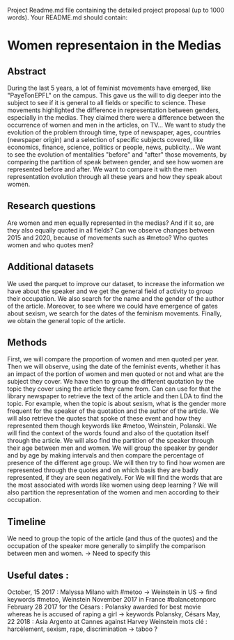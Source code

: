 Project
Readme.md file containing the detailed project proposal (up to 1000 words). Your README.md should contain:

# Women representaion in the Medias

## Abstract
During the last 5 years, a lot of feminist movements have emerged, like "PayeTonEPFL" on the campus. This gave us the will to dig deeper into the subject to see if it is general to all fields or specific to science.
 These movements highlighted the difference in representation between genders, especially in the medias. They claimed there were a difference between the occurrence of women  and men in the articles, on TV...
 We want to study the evolution of the problem through time, type of newspaper, ages, countries (newspaper origin) and a selection of specific subjects covered, like economics, finance, science, politics or people, news, publicity... 
 We want to see the evolution of mentalities "before" and "after" those movements, by comparing the partition of speak between gender, and see how women are represented before and after. We want to compare it with the men representation evolution through all these years and how they speak about women.
 

## Research questions
Are women and men equally represented in the medias? And if it so, are they also equally quoted in all fields? Can we observe changes between 2015 and 2020, because of movements such as #metoo? Who quotes women and who quotes men?


## Additional datasets
We used the parquet to improve our dataset, to increase the information we have about the speaker and we get the general field of activity to group their occupation. We also search for the name and the gender of the author of the article. Moreover, to see where we could have emergence of gates about sexism, we search for the dates of the feminism movements. Finally, we obtain the general topic of the article. 

## Methods
First, we will compare the proportion of women and men quoted per year. Then we will observe, using the date of the feminist events, whether it has an impact of the portion of women and men quoted or not and what are the subject they cover. We have then to group the different quotation by the topic they cover using the article they came from. Can can use for that the library newspaper to retrieve the text of the article and then LDA to find the topic. For example, when the topic is about sexism, what is the gender more frequent for the speaker of the quotation and the author of the article. We will also retrieve the quotes that spoke of these event and how they represented them though keywords like #metoo, Weinstein, Polanski. We will find the context of the words found and also of the quotation itself through the article. We will also find the partition of the speaker through their age between men and women. We will group the speaker by gender and by age by making intervals and then compare the percentage of presence of the different age group.  We will then try to find how women are represented through the quotes and on which basis they are badly represented, if they are seen negatively. For We will find the words that are the most associated with words like women using deep learning ? We will also partition the representation of the women and men according to their occupation. 

## Timeline
We need to group the topic of the article (and thus of the quotes) and the occupation of the speaker more generally to simplify the comparison between men and women. -> Need to specify this

## Useful dates : 
 October, 15 2017 : Malyssa Milano with #metoo -> Weinstein in US -> find keywords #metoo, Weinstein
 November 2017 in France #balancetonporc
 February 28 2017 for the Césars : Polansky awarded for best movie whereas he is accused of raping a girl -> keywords Polansky, Césars
 May, 22 2018 : Asia Argento at Cannes against Harvey Weinstein
 mots clé : harcèlement, sexism, rape, discrimination -> taboo ?
 

